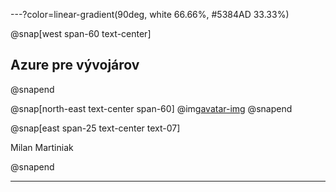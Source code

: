 ---?color=linear-gradient(90deg, white 66.66%, #5384AD 33.33%)

@snap[west span-60 text-center]
## Azure pre vývojárov
@snapend

@snap[north-east text-center span-60]
@img[avatar-img](AzureForDevelopers/assets/img/avatar.jpg)
@snapend


@snap[east span-25 text-center text-07]

Milan Martiniak

@snapend

---
